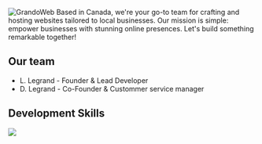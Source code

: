![GrandoWeb](https://i.postimg.cc/50NYmP5X/Untitled-2.png)
Based in Canada, we're your go-to team for crafting and hosting websites tailored to local businesses. Our mission is simple: empower businesses with stunning online presences. Let's build something remarkable together!

## Our team
 - L. Legrand - Founder & Lead Developer
 - D. Legrand - Co-Founder & Custommer service manager
   
## Development Skills
<img src="https://skillicons.dev/icons?i=html,css,js,php,py" />

